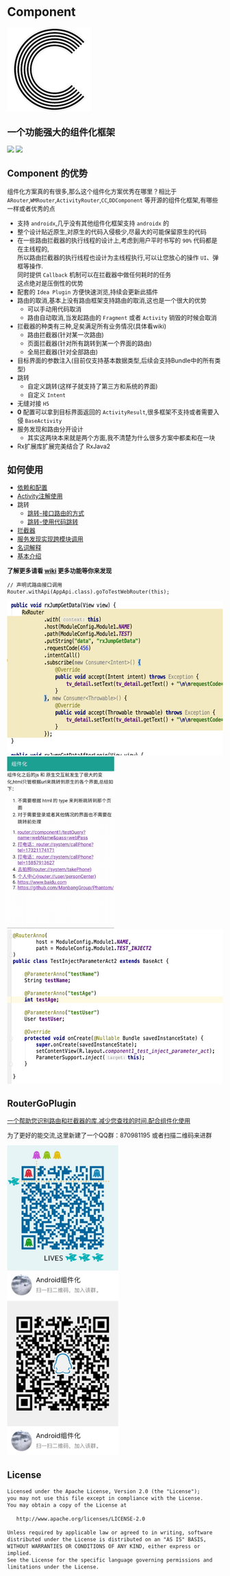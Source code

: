 # Component

![](imgs/logo1.png)

## 一个功能强大的组件化框架

[![](https://img.shields.io/github/release/xiaojinzi123/Component.svg?label=Release)](https://github.com/xiaojinzi123/Component/releases)
![](https://img.shields.io/github/last-commit/xiaojinzi123/Component/develop.svg?label=Last%20Commit)

Component 的优势
--------

组件化方案真的有很多,那么这个组件化方案优秀在哪里？相比于 `ARouter`,`WMRouter`,`ActivityRouter`,`CC`,`DDComponent`
等开源的组件化框架,有哪些一样或者优秀的点

- 支持 `androidx`,几乎没有其他组件化框架支持 `androidx` 的
- 整个设计贴近原生,对原生的代码入侵极少,尽最大的可能保留原生的代码
- 在一些路由拦截器的执行线程的设计上,考虑到用户平时书写的 `90%` 代码都是在主线程的,<br/>所以路由拦截器的执行线程也设计为主线程执行,可以让您放心的操作 `UI`、弹框等操作.<br/>同时提供 `Callback` 机制可以在拦截器中做任何耗时的任务<br/>这点绝对是压倒性的优势
- 配套的 `Idea Plugin` 方便快速浏览,持续会更新此插件
- 路由的取消,基本上没有路由框架支持路由的取消,这也是一个很大的优势
    - 可以手动用代码取消
    - 路由自动取消,当发起路由的 `Fragment` 或者 `Activity` 销毁的时候会取消
- 拦截器的种类有三种,足矣满足所有业务情况(具体看wiki)
    - 路由拦截器(针对某一次路由)
    - 页面拦截器(针对所有跳转到某一个界面的路由)
    - 全局拦截器(针对全部路由)
- 目标界面的参数注入(目前仅支持基本数据类型,后续会支持Bundle中的所有类型)
- 跳转
    - 自定义跳转(这样子就支持了第三方和系统的界面)
    - 自定义 `Intent`
- 无缝对接 `H5`
-  **0** 配置可以拿到目标界面返回的 `ActivityResult`,很多框架不支持或者需要入侵 `BaseActivity`
- 服务发现和路由分开设计
    - 其实这两块本来就是两个方面,我不清楚为什么很多方案中都柔和在一块
- Rx扩展库扩展完美结合了 RxJava2

如何使用
--------------

- [依赖和配置](https://github.com/xiaojinzi123/Component/wiki/%E4%BE%9D%E8%B5%96%E5%92%8C%E9%85%8D%E7%BD%AE)
- [Activity注解使用](https://github.com/xiaojinzi123/Component/wiki/RouterAnno%E6%B3%A8%E8%A7%A3%E6%A0%87%E8%AE%B0%E7%9B%AE%E6%A0%87%E7%9A%84%E9%AB%98%E7%BA%A7%E7%94%A8%E6%B3%95)
- 跳转
    - [跳转-接口路由的方式](https://github.com/xiaojinzi123/Component/wiki/%E8%B7%B3%E8%BD%AC-%E6%8E%A5%E5%8F%A3%E8%B7%AF%E7%94%B1%E7%9A%84%E6%96%B9%E5%BC%8F)
    - [跳转-使用代码跳转](https://github.com/xiaojinzi123/Component/wiki/%E8%B7%B3%E8%BD%AC-%E4%BD%BF%E7%94%A8%E4%BB%A3%E7%A0%81%E8%B7%B3%E8%BD%AC)
- [拦截器](https://github.com/xiaojinzi123/Component/wiki/%E6%8B%A6%E6%88%AA%E5%99%A8)
- [服务发现实现跨模块调用](https://github.com/xiaojinzi123/Component/wiki/%E8%B7%A8%E6%A8%A1%E5%9D%97%E8%B0%83%E7%94%A8%E7%9A%84%E6%9C%8D%E5%8A%A1%E5%8F%91%E7%8E%B0%E5%8A%9F%E8%83%BD)
- [名词解释](https://github.com/xiaojinzi123/Component/wiki/%E5%90%8D%E8%AF%8D%E8%A7%A3%E9%87%8A)
- [基本介绍](https://github.com/xiaojinzi123/Component/wiki/%E5%9F%BA%E6%9C%AC%E4%BB%8B%E7%BB%8D%E5%92%8C%E6%9E%B6%E6%9E%84%E4%BB%8B%E7%BB%8D)

**了解更多请看 [wiki](https://github.com/xiaojinzi123/Component/wiki/) 更多功能等你来发现**


```
// 声明式路由接口调用
Router.withApi(AppApi.class).goToTestWebRouter(this);
```

<img src="imgs/rxGetData.png" width="640px" height="360px"/>

<img src="imgs/componentDesc.gif" width="250px" height="400px"/>

<img src="imgs/fieldInject.png" width="600px" height="360px"/>

RouterGoPlugin
----------

[一个帮助您识别路由和拦截器的库,减少您查找的时间,配合组件化使用](https://github.com/xiaojinzi123/RouterGoPlugin)

为了更好的能交流,这里新建了一个QQ群：870981195
或者扫描二维码来进群

<div>
<img src="imgs/qq_group1.JPG" width="260px" height="360px" />
<img src="imgs/qq_group2.JPG" width="260px" height="360px" />
</div>

License
-------

    Licensed under the Apache License, Version 2.0 (the "License");
    you may not use this file except in compliance with the License.
    You may obtain a copy of the License at

       http://www.apache.org/licenses/LICENSE-2.0

    Unless required by applicable law or agreed to in writing, software
    distributed under the License is distributed on an "AS IS" BASIS,
    WITHOUT WARRANTIES OR CONDITIONS OF ANY KIND, either express or implied.
    See the License for the specific language governing permissions and
    limitations under the License.
